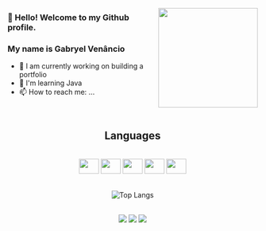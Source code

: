 
</p align="center">
<img align="right" height="200" src="https://media.giphy.com/media/jdOm0IddQuJP2/giphy.gif" />
<p align="center">

<div>
<h3>👋 Hello! Welcome to my Github profile.</h2>
<h3>My name is Gabryel Venâncio</h2>
</div>

- 🔭 I am currently working on building a portfolio
- 🌱 I'm learning Java
- 📫 How to reach me: ...



<br>

<div align="center">
<h2>Languages</h2>
</div>

<br>

<div align="center">
<img aling="center" height="30" width="40" src="https://cdn.jsdelivr.net/gh/devicons/devicon/icons/python/python-original.svg"/>
<img aling="center" height="30" width="40" src="https://cdn.jsdelivr.net/gh/devicons/devicon/icons/java/java-original.svg"/>
<img aling="center" height="30" width="40" src="https://cdn.jsdelivr.net/gh/devicons/devicon/icons/javascript/javascript-original.svg"/>
<img aling="center" height="30" width="40" src="https://cdn.jsdelivr.net/gh/devicons/devicon/icons/html5/html5-original.svg"/>
<img aling="center" height="30" width="40" src="https://cdn.jsdelivr.net/gh/devicons/devicon/icons/css3/css3-original.svg" />
</div>

<br>

<div align="center">


![Top Langs](https://github-readme-stats.vercel.app/api/top-langs/?username=GabryelVenancio&layout=compact&langs_count=10&theme=dark&hide_title=true)
</div>



<br>


<div align="center" valign="top">
<a align="center" href="https://www.instagram.com/gabryel.xpp/?next=%2F" target="_blank">
  <img src="https://img.shields.io/badge/-Instagram-%23E4405F?style=for-the-badge&logo=instagram&logoColor=white" target="_blank"></a>
  <a align="center" href = "mailto:gabrielvenanciocleffs@gmail.com">
    <img src="https://img.shields.io/badge/-Gmail-%23333?style=for-the-badge&logo=gmail&logoColor=white" target="_blank"></a>
  <a href="https://www.linkedin.com/in/gabryel-venancio" target="_blank">
    <img src="https://img.shields.io/badge/-LinkedIn-%230077B5?style=for-the-badge&logo=linkedin&logoColor=white" target="_blank"></a>
</div>
